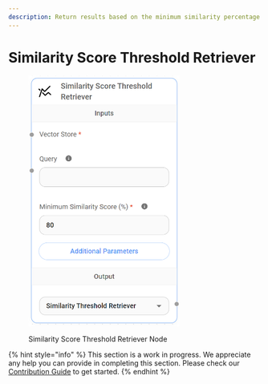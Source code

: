 ```yaml
---
description: Return results based on the minimum similarity percentage.
---
```


# Similarity Score Threshold Retriever

<figure><img src="../../../.gitbook/assets/image (147).png" alt="" width="301"><figcaption><p>Similarity Score Threshold Retriever Node</p></figcaption></figure>

{% hint style="info" %}
This section is a work in progress. We appreciate any help you can provide in completing this section. Please check our [Contribution Guide](../../../CONTRIBUTING.md) to get started.
{% endhint %}
